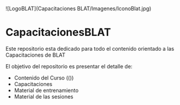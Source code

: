 
![LogoBLAT](Capacitaciones BLAT/Imagenes/IconoBlat.jpg)

# CapacitacionesBLAT
Este repositorio esta dedicado para todo el contenido orientado a las Capacitaciones de BLAT

El objetivo del repositorio es presentar el detalle de:

- Contenido del Curso (())
- Capacitaciones
- Material de entrenamiento
- Material de las sesiones
